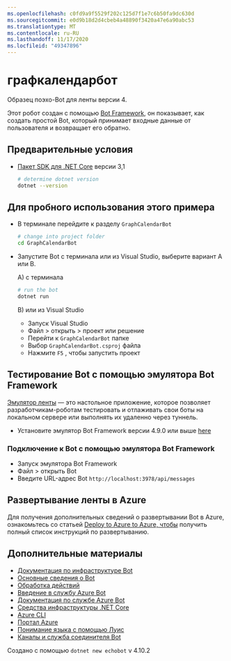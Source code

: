 ```yaml
---
ms.openlocfilehash: c0fd9a9f5529f202c125d7f1e7c6b50fa9dc630d
ms.sourcegitcommit: e0d9b18d2d4cbeb4a48890f3420a47e6a90abc53
ms.translationtype: MT
ms.contentlocale: ru-RU
ms.lasthandoff: 11/17/2020
ms.locfileid: "49347896"
---
```

# <a name="graphcalendarbot"></a>графкалендарбот

Образец поэхо-Bot для ленты версии 4.

Этот робот создан с помощью [Bot Framework](https://dev.botframework.com), он показывает, как создать простой Bot, который принимает входные данные от пользователя и возвращает его обратно.

## <a name="prerequisites"></a>Предварительные условия

- [Пакет SDK для .NET Core](https://dotnet.microsoft.com/download) версии 3,1

  ```bash
  # determine dotnet version
  dotnet --version
  ```

## <a name="to-try-this-sample"></a>Для пробного использования этого примера

- В терминале перейдите к разделу `GraphCalendarBot`

    ```bash
    # change into project folder
    cd GraphCalendarBot
    ```

- Запустите Bot с терминала или из Visual Studio, выберите вариант A или B.

  A) с терминала

  ```bash
  # run the bot
  dotnet run
  ```

  B) или из Visual Studio

  - Запуск Visual Studio
  - Файл > открыть > проект или решение
  - Перейти к `GraphCalendarBot` папке
  - Выбор `GraphCalendarBot.csproj` файла
  - Нажмите `F5` , чтобы запустить проект

## <a name="testing-the-bot-using-bot-framework-emulator"></a>Тестирование Bot с помощью эмулятора Bot Framework

[Эмулятор ленты](https://github.com/microsoft/botframework-emulator) — это настольное приложение, которое позволяет разработчикам-роботам тестировать и отлаживать свои боты на локальном сервере или выполнять их удаленно через туннель.

- Установите эмулятор Bot Framework версии 4.9.0 или выше [here](https://github.com/Microsoft/BotFramework-Emulator/releases)

### <a name="connect-to-the-bot-using-bot-framework-emulator"></a>Подключение к Bot с помощью эмулятора Bot Framework

- Запуск эмулятора Bot Framework
- Файл > открыть Bot
- Введите URL-адрес Bot `http://localhost:3978/api/messages`

## <a name="deploy-the-bot-to-azure"></a>Развертывание ленты в Azure

Для получения дополнительных сведений о развертывании Bot в Azure, ознакомьтесь со статьей [Deploy to Azure to Azure, чтобы](https://aka.ms/azuredeployment) получить полный список инструкций по развертыванию.

## <a name="further-reading"></a>Дополнительные материалы

- [Документация по инфраструктуре Bot](https://docs.botframework.com)
- [Основные сведения о Bot](https://docs.microsoft.com/azure/bot-service/bot-builder-basics?view=azure-bot-service-4.0)
- [Обработка действий](https://docs.microsoft.com/en-us/azure/bot-service/bot-builder-concept-activity-processing?view=azure-bot-service-4.0)
- [Введение в службу Azure Bot](https://docs.microsoft.com/azure/bot-service/bot-service-overview-introduction?view=azure-bot-service-4.0)
- [Документация по службе Azure Bot](https://docs.microsoft.com/azure/bot-service/?view=azure-bot-service-4.0)
- [Средства инфраструктуры .NET Core](https://docs.microsoft.com/en-us/dotnet/core/tools/?tabs=netcore2x)
- [Azure CLI](https://docs.microsoft.com/cli/azure/?view=azure-cli-latest)
- [Портал Azure](https://portal.azure.com)
- [Понимание языка с помощью Луис](https://docs.microsoft.com/en-us/azure/cognitive-services/luis/)
- [Каналы и служба соединителя Bot](https://docs.microsoft.com/en-us/azure/bot-service/bot-concepts?view=azure-bot-service-4.0)

Создано с помощью `dotnet new echobot` v 4.10.2

